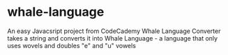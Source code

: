 # whale-language
An easy Javacsript project from CodeCademy
Whale Language Converter takes a string and converts it into Whale Language - a language that only uses wovels and doubles "e" and "u" vowels
